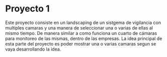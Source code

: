 # Proyecto 1
Este proyecto consiste en un landscaping de un sistgema de vigilancia con multiples camaras y una manera de seleccionar una o varias de ellas al mismo tiempo.
De manera similar a como funciona un cuarto de cámaras para monitoreo de las mismas, dentro de las empresas.
La idea principal de esta parte del proyecto es poder mostrar una o varias camaras segun se vaya desarrollando la idea.
